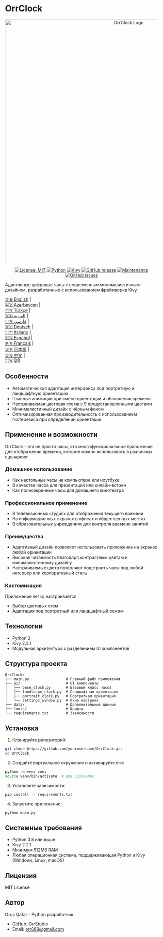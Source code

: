 # OrrClock

<div align="center">
  <img src="https://github.com/user-attachments/assets/83289c8e-472e-44d9-8bc7-eb27bec46763" alt="OrrClock Logo" width="800"/>
</div>

<div align="center">
  
[![License: MIT](https://img.shields.io/badge/License-MIT-yellow.svg)](https://opensource.org/licenses/MIT)
[![Python](https://img.shields.io/badge/Python-3.8%2B-blue)](https://www.python.org/)
[![Kivy](https://img.shields.io/badge/Kivy-2.2.1-brightgreen)](https://kivy.org/)
[![GitHub release](https://img.shields.io/badge/Release-v1.0.0-blue)](https://github.com/OrrStudio/OrrClock/releases)
[![Maintenance](https://img.shields.io/badge/Maintained%3F-yes-green.svg)](https://github.com/OrrStudio/OrrClock/graphs/commit-activity)
[![GitHub issues](https://img.shields.io/github/issues/OrrStudio/OrrClock)](https://github.com/OrrStudio/OrrClock/issues)

</div>

Адаптивные цифровые часы с современным минималистичным дизайном, разработанные с использованием фреймворка Kivy.

[🇬🇧 English](../README.md) |  
[🇦🇿 Azərbaycan](README.az.md) |  
[🇹🇷 Türkçe](README.tr.md) |  
[🇸🇦 العربية](README.ar.md) |  
[🇮🇷 فارسی](README.fa.md) |  
[🇩🇪 Deutsch](README.de.md) |  
[🇮🇹 Italiano](README.it.md) |  
[🇪🇸 Español](README.es.md) |  
[🇫🇷 Français](README.fr.md) |  
[🇯🇵 日本語](README.ja.md) |  
[🇨🇳 中文](README.zh.md) |  
[🇮🇳 हिंदी](README.hi.md)

## Особенности

- Автоматическая адаптация интерфейса под портретную и ландшафтную ориентацию
- Плавные анимации при смене ориентации и обновлении времени
- Настраиваемая цветовая схема с 9 предустановленными цветами
- Минималистичный дизайн с чёрным фоном
- Оптимизированная производительность с использованием гистерезиса при определении ориентации

## Применение и возможности

OrrClock - это не просто часы, это многофункциональное приложение для отображения времени, которое можно использовать в различных сценариях:

### Домашнее использование
- Как настольные часы на компьютере или ноутбуке
- В качестве часов для презентаций или онлайн-встреч
- Как полноэкранные часы для домашнего кинотеатра

### Профессиональное применение
- В телевизионных студиях для отображения текущего времени
- На информационных экранах в офисах и общественных местах
- В образовательных учреждениях для контроля времени занятий

### Преимущества
- Адаптивный дизайн позволяет использовать приложение на экранах любой ориентации
- Высокая читаемость благодаря контрастным цветам и минималистичному дизайну
- Настраиваемые цвета позволяют подстроить часы под любой интерьер или корпоративный стиль

### Кастомизация
Приложение легко настраивается:
- Выбор цветовых схем
- Адаптация под портретный или ландшафтный режим

## Технологии

- Python 3
- Kivy 2.2.1
- Модульная архитектура с разделением UI компонентов

## Структура проекта

```
OrrClock/
├── main.py                 # Главный файл приложения
├── ui/                     # UI компоненты
│   ├── base_clock.py       # Базовый класс часов
│   ├── landscape_clock.py  # Ландшафтная ориентация
│   ├── portrait_clock.py   # Портретная ориентация
│   └── settings_window.py  # Окно настроек
├── data/                   # Дополнительные данные
├── fonts/                  # Шрифты
└── requirements.txt        # Зависимости
```

## Установка

1. Клонируйте репозиторий:
```bash
git clone https://github.com/yourusername/OrrClock.git
cd OrrClock
```

2. Создайте виртуальное окружение и активируйте его:
```bash
python -m venv venv
source venv/bin/activate  # для Linux/Mac
```

3. Установите зависимости:
```bash
pip install -r requirements.txt
```

4. Запустите приложение:
```bash
python main.py
```

## Системные требования

- Python 3.8 или выше
- Kivy 2.2.1
- Минимум 512MB RAM
- Любая операционная система, поддерживающая Python и Kivy (Windows, Linux, macOS)

## Лицензия

MIT License

## Автор

Oruc Qafar - Python разработчик
- GitHub: [OrrStudio](https://github.com/OrrStudio)
- Email: orr888@gmail.com
